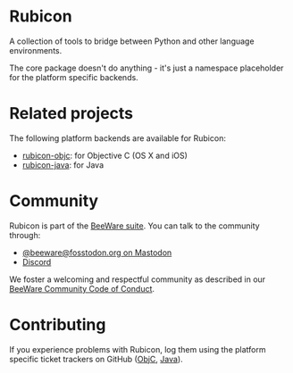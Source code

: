 # Rubicon

A collection of tools to bridge between Python and other language
environments.

The core package doesn't do anything - it's just a namespace placeholder
for the platform specific backends.

# Related projects

The following platform backends are available for Rubicon:

- [rubicon-objc](https://github.com/pybee/rubicon-objc): for Objective C
  (OS X and iOS)
- [rubicon-java](https://github.com/pybee/rubicon-java): for Java

# Community

Rubicon is part of the [BeeWare suite](https://beeware.org). You can
talk to the community through:

- [@beeware@fosstodon.org on Mastodon](https://fosstodon.org/@beeware)
- [Discord](https://beeware.org/bee/chat/)

We foster a welcoming and respectful community as described in our
[BeeWare Community Code of
Conduct](https://beeware.org/community/behavior/).

# Contributing

If you experience problems with Rubicon, log them using the platform
specific ticket trackers on GitHub
([ObjC](https://github.com/pybee/rubicon-objc/issues),
[Java](https://github.com/pybee/rubicon-java/issues)).
